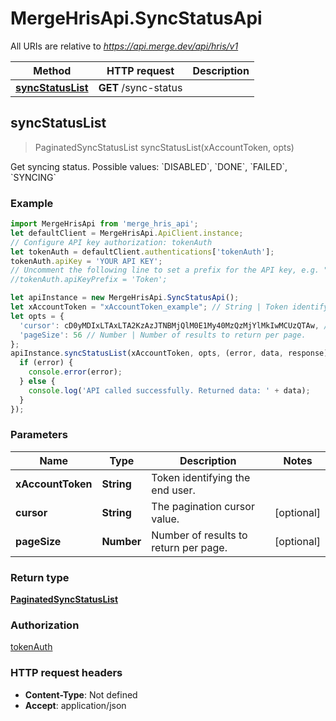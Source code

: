 # MergeHrisApi.SyncStatusApi

All URIs are relative to *https://api.merge.dev/api/hris/v1*

Method | HTTP request | Description
------------- | ------------- | -------------
[**syncStatusList**](SyncStatusApi.md#syncStatusList) | **GET** /sync-status | 



## syncStatusList

> PaginatedSyncStatusList syncStatusList(xAccountToken, opts)



Get syncing status. Possible values: &#x60;DISABLED&#x60;, &#x60;DONE&#x60;, &#x60;FAILED&#x60;, &#x60;SYNCING&#x60;

### Example

```javascript
import MergeHrisApi from 'merge_hris_api';
let defaultClient = MergeHrisApi.ApiClient.instance;
// Configure API key authorization: tokenAuth
let tokenAuth = defaultClient.authentications['tokenAuth'];
tokenAuth.apiKey = 'YOUR API KEY';
// Uncomment the following line to set a prefix for the API key, e.g. "Token" (defaults to null)
//tokenAuth.apiKeyPrefix = 'Token';

let apiInstance = new MergeHrisApi.SyncStatusApi();
let xAccountToken = "xAccountToken_example"; // String | Token identifying the end user.
let opts = {
  'cursor': cD0yMDIxLTAxLTA2KzAzJTNBMjQlM0E1My40MzQzMjYlMkIwMCUzQTAw, // String | The pagination cursor value.
  'pageSize': 56 // Number | Number of results to return per page.
};
apiInstance.syncStatusList(xAccountToken, opts, (error, data, response) => {
  if (error) {
    console.error(error);
  } else {
    console.log('API called successfully. Returned data: ' + data);
  }
});
```

### Parameters


Name | Type | Description  | Notes
------------- | ------------- | ------------- | -------------
 **xAccountToken** | **String**| Token identifying the end user. | 
 **cursor** | **String**| The pagination cursor value. | [optional] 
 **pageSize** | **Number**| Number of results to return per page. | [optional] 

### Return type

[**PaginatedSyncStatusList**](PaginatedSyncStatusList.md)

### Authorization

[tokenAuth](../README.md#tokenAuth)

### HTTP request headers

- **Content-Type**: Not defined
- **Accept**: application/json

